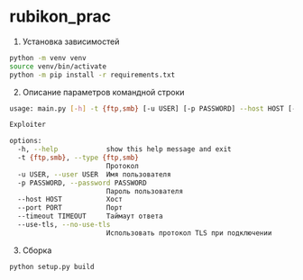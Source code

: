 # rubikon_prac

1. Установка зависимостей
 ```bash 
python -m venv venv
source venv/bin/activate
python -m pip install -r requirements.txt 
```

2. Описание параметров командной строки
```bash
usage: main.py [-h] -t {ftp,smb} [-u USER] [-p PASSWORD] --host HOST [--port PORT] [--timeout TIMEOUT] [--use-tls | --no-use-tls]

Exploiter

options:
  -h, --help            show this help message and exit
  -t {ftp,smb}, --type {ftp,smb}
                        Протокол
  -u USER, --user USER  Имя пользователя
  -p PASSWORD, --password PASSWORD
                        Пароль пользователя
  --host HOST           Хост
  --port PORT           Порт
  --timeout TIMEOUT     Таймаут ответа
  --use-tls, --no-use-tls
                        Использовать протокол TLS при подключении
```

3. Сборка
```bash
python setup.py build
```